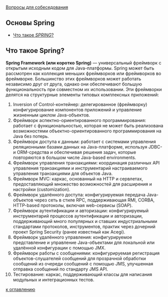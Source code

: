 [Вопросы для собеседования](README.md)

## Основы Spring
+ [Что такое _SPRING_?](#Что-такое-Spring)



## Что такое Spring?
__Spring Framework (или коротко Spring)__ —  универсальный фреймворк с открытым исходным кодом для Java-платформы.
Spring может быть рассмотрен как коллекция меньших фреймворков или фреймворков во фреймворке. Большинство этих фреймворков может работать независимо друг от друга, однако они обеспечивают большую функциональность при совместном их использовании. Эти фреймворки делятся на структурные элементы типовых комплексных приложений:

1. Inversion of Control-контейнер: делегированное (фреймворку) конфигурирование компонентов приложений и управление жизненным циклом Java-объектов.
2. Фреймворк аспектно-ориентированного программирования: работает с функциональностью, которая не может быть реализована возможностями объектно-ориентированного программирования на Java без потерь.
3. Фреймворк доступа к данным: работает с системами управления реляционными базами данных на Java-платформе, используя JDBC- и ORM-средства и обеспечивая решения задач, которые повторяются в большом числе Java-based environments.
4. Фреймворк управления транзакциями: координация различных API управления транзакциями и инструментарий настраиваемого управления транзакциями для объектов Java.
5. Фреймворк MVC: каркас, основанный на HTTP и сервлетах, предоставляющий множество возможностей для расширения и настройки (customization).
6. Фреймворк удалённого доступа: конфигурируемая передача Java-объектов через сеть в стиле RPC, поддерживающая RMI, CORBA, HTTP-based протоколы, включая web-сервисы (SOAP).
7. Фреймворк аутентификации и авторизации: конфигурируемый инструментарий процессов аутентификации и авторизации, поддерживающий много популярных и ставших индустриальными стандартами протоколов, инструментов, практик через дочерний проект Spring Security (ранее известный как Acegi).
8. Фреймворк удалённого управления: конфигурируемое представление и управление Java-объектами для локальной или удалённой конфигурации с помощью JMX.
9. Фреймворк работы с сообщениями: конфигурируемая регистрация объектов-слушателей сообщений для прозрачной обработки сообщений из очереди сообщений с помощью JMS, улучшенная отправка сообщений по стандарту JMS API.
10. Тестирование: каркас, поддерживающий классы для написания модульных и интеграционных тестов.

[к оглавлению](#Основы-spring)
